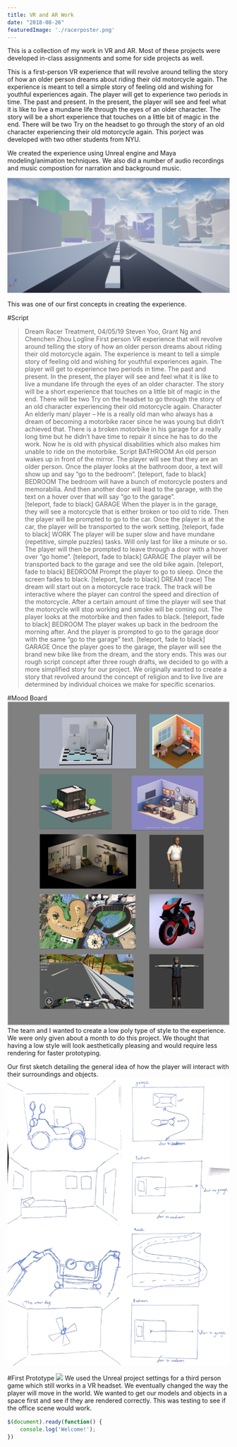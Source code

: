 ```yaml
---
title: VR and AR Work
date: "2018-08-26"
featuredImage: './racerposter.png'
---
```


This is a collection of my work in VR and AR. Most of these projects were developed in-class assignments and some for side projects as well. 

<!-- end -->

<!-- Project on VR dream racer -->
This is a first-person VR experience that will revolve around telling the story of how an older person dreams about riding their old motorcycle again. The experience is meant to tell a simple story of feeling old and wishing for youthful experiences again. The player will get to experience two periods in time. The past and present. In the present, the player will see and feel what it is like to live a mundane life through the eyes of an older character. The story will be a short experience that touches on a little bit of magic in the end. There will be two Try on the headset to go through the story of an old character experiencing their old motorcycle again. This porject was developed with two other students from NYU.

We created the experience using Unreal engine and Maya modeling/animation techniques. We also did a number of audio recordings and music compostion for narration and background music. 

![Group](./roadpic.png)

<!--Picture of things-->
This was one of our first concepts in creating the experience.

#Script
>Dream Racer
>Treatment, 04/05/19
>Steven Yoo, Grant Ng and Chenchen Zhou
>Logline
>First person VR experience that will revolve around telling the story of how an older person dreams about riding their old motorcycle again. The experience is meant to tell a simple story of feeling old and wishing for youthful experiences again. The player will get to experience two periods in time. The past and present. In the present, the player will see and feel what it is like to live a mundane life through the eyes of an older character. The story will be a short experience that touches on a little bit of magic in the end. There will be two Try on the headset to go through the story of an old character experiencing their old motorcycle again.
>Character
>An elderly man/ player – He is a really old man who always has a dream of becoming a motorbike racer since he was young but didn’t achieved that. There is a broken motorbike in his garage for a really long time but he didn’t have time to repair it since he has to do the work. Now he is old with physical disabilities which also makes him unable to ride on the motorbike.
>Script
>BATHROOM
>An old person wakes up in front of the mirror. The player will see that they are an older person. Once the player looks at the bathroom door, a text will show up and say “go to the bedroom”.
>[teleport, fade to black]
>BEDROOM
>The bedroom will have a bunch of motorcycle posters and memorabilia.
>And then another door will lead to the garage, with the text on a hover over that will say “go to the garage”.  
>[teleport, fade to black]
>GARAGE
>When the player is in the garage, they will see a motorcycle that is either broken or too old to ride. Then the player will be prompted to go to the car. Once the player is at the car, the player will be transported to the work setting.
>[teleport, fade to black]
>WORK
>The player will be super slow and have mundane (repetitive, simple puzzles) tasks. Will only last for like a minute or so. The player will then be prompted to leave through a door with a hover over “go home”.
>[teleport, fade to black]
>GARAGE
>The player will be transported back to the garage and see the old bike again.
>[teleport, fade to black]
>BEDROOM
>Prompt the player to go to sleep. Once the screen fades to black.
>[teleport, fade to black]
>DREAM (race)
>The dream will start out on a motorcycle race track. The track will be interactive where the player can control the speed and direction of the motorcycle. After a certain amount of time the player will see that the motorcycle will stop working and smoke will be coming out. The player looks at the motorbike and then fades to black.
>[teleport, fade to black]
>BEDROOM
>The player wakes up back in the bedroom the morning after. And the player is prompted to go to the garage door with the same “go to the garage” text.
>[teleport, fade to black]
>GARAGE
>Once the player goes to the garage, the player will see the brand new bike like from the dream, and the story ends.
>This was our rough script concept after three rough drafts, we decided to go with a more simplified story for our project. We originally wanted to create a story that revolved around the concept of religion and to live live are determined by individual choices we make for specific scenarios. 

#Mood Board
![poster](./moodboard.png)
The team and I wanted to create a low poly type of style to the experience. We were only given about a month to do this project. We thought that having a low style will look aesthetically pleasing and would require less rendering for faster prototyping. 

Our first sketch detailing the general idea of how the player will interact with their surroundings and objects.
  ![Sketch](./sketch.png)

<!-- The imgur link needs to end in .png!!!!-->
#First Prototype
[![](https://i.imgur.com/bqNxguv.png)](https://youtu.be/bwQ_m6H9wWE)
We used the Unreal project settings for a third person game which still works in a VR headset. We eventually changed the way the player will move in the world. We wanted to get our models and objects in a space first and see if they are rendered correctly. This was testing to see if the office scene would work. 



<!-- end of dream racer -->


```javascript
$(document).ready(function() {
    console.log('Welcome!');
})
```


